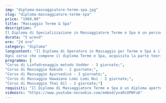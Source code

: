 ```yaml
---
img: "diploma-massaggiatore-terme-spa.jpg"
slug: "diploma-massaggiatore-terme-spa"
price: "1960,00"
title: "Massaggio Terme & Spa"
description: "
Il Diploma di Specializzazione in Massaggiatore Terme e Spa è un percorso completo composto da 5 corsi ideato per tutti coloro che desiderano diventare massaggiatori qualificati per il settore Termale e Spa, allargando le proprie conoscenze e poter lavorare all'interno di Strutture Alberghiere, Villaggi, Navi da Crociera, Spa, Centri Benessere, Centri Termali e Centri Estetici."
durata: "5 w/end"
ore: "24 ore"
category: "diploma"
longcontent: "Il Diploma di Operatore in Massaggio per Terme e Spa è il percorso di studi ideale per chi desidera lavorare come massaggiatore in villaggi turistici, navi da crociera, stutture alberghiere o spa e centri benessere.\n\n
Ogni corso che compone il diploma Terme e Spa, acquisita la parte teorica, verterà principalmente sulla parte di pratica concentrandosi all'apprendimento delle tecniche del massaggio e degli schemi di lavoro in modo tale da mettere l'allievo in condizione, una volta terminato il percorso, di praticare in totale autonomia."
programma: [
"Corso di Linfodrenaggio metodo Vodder - 3 giornate;",
"Corso di Massaggio Kobido - 2 giornate;",
"Corso di Massaggio Ayurvedico - 3 giornate;",
"Corso di Massaggio Hawaiano Lomi Lomi Nui - 2 giornate;",
"Corso di Massaggio Thai Oil - 2 giornate;"]
requisiti: "Il Diploma di Massaggiatore Terme e Spa è un diploma aperto a tutti poichè completo e in grado di portare l' allievo con la passione per il mondo del benessere, anche totalmente a digiuno delle tecniche di massaggio, a diventare professionista."
videosrc: "https://www.youtube-nocookie.com/embed/yvaRc8PWFu0"
---
```

